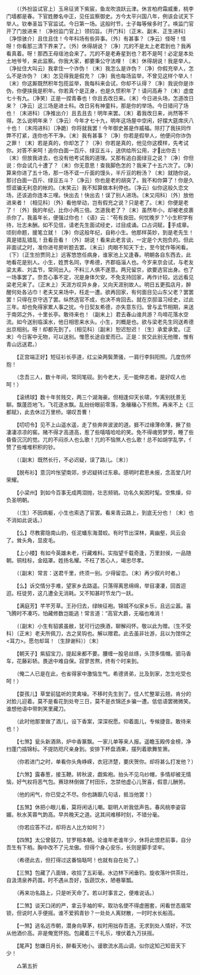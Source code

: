 <!-- { "loadSidebar": true } -->
　　（〔外扮监试官上〕玉帛征贤下紫宸，鱼龙吹浪跃云津。休言柏府霜威重，桃李门墙都是春。下官姓滕名中正，见任监察御史。方今太平兴国八年，例该会试天下举人。钦奉圣旨下官监试。今日第一场。这般时节，士子每等候多时了。唤监门官开了门放进来！〔净扮监门官上〕领钧旨。〔开门科〕〔正末、副末、正生进科〕〔净惊骇介〕且住且住！今年科场有些异事。〔外〕有甚事？〔净云〕怪呀！怪呀！你看那三清下界来了。〔外〕休得胡说？〔净〕兀的不是太上老君到也？我再看真着。呀！那西王母瑶池会来了。兀的不是老寿星到也？若不是呵！必定是本处土地爷爷，来此监察。你我大家，都要秉公守法哩！〔末〕休得胡说！我是举人。〔净扯住大叫云〕我拿住一个诈伪！〔末〕我怎么是诈伪？〔净〕你假充举人，怎么不是诈伪？〔末〕怎见得我是假充？〔净〕我也每场监举，不曾见这样个举人！〔末〕你这厮既然积年包揽监举，我每科来会试，你却不认得？〔净〕我说你是诈伪，你便挟我是积年。你若真个是正身，也是久惯积年了！请问高寿？〔末〕虚度七十有九。〔净笑〕正是一捏青春也！你且去改日来。〔末〕今日进头场，怎道改日来？〔净云〕这三场是进士科。改日另有神童科，那是你的举场。今日错问了场也！〔末进科〕〔净推出介〕且去且去！明年来罢。〔末〕着我改日来，尚然等不得。怎么说明年来？〔净云〕今年才七十九，明年这场屋中空闲，好摆大筵席庆八十也！〔末闯进科〕〔净跪〕你将就我罢！今年御史甚是作威福。除打了我扶同作弊不打紧，连你也不干净。〔末〕我有甚事？〔净〕你若是假举人，他便问你诈伪之罪！〔末〕若是真的，你却怎了？〔净〕你若是真的，他见你这模样，先考试你。对答不来呵！追你白面一百斤、绿豆五斗，送供给所公用，才出你去！〔末〕但放我进去，也没有他考试我的道理。又那有追白面绿豆之说？〔净〕你但说：你会试几十遭了？〔末〕你无意思！查我脚色怎的？我来了十五六次了。〔净〕算来你进了五十场，那一场不诓一斤面的馒头，半斤豆的粉汤？〔末〕就随你说，那讨白面一百斤、绿豆五斗？〔净云〕你也是老的胡突了。我不和你算了！你是久惯诓骗无利息的帐的。〔末笑云〕我不知算做本利停也。〔净云〕似你这般久恋文场，还该追你连本三哩。快出去！快出去！误了别人进场。〔末又闯科〕〔外〕放他进来者！〔相见科〕〔外〕看他举动，岂有假充之说？只是老了。〔末〕你便是老了！〔外〕我的年纪，比你小两三倍。怎道我老了？〔末〕虽然年小，却被老皮裹杀你了。我虽年长，便强过你也！《语》云：“苟有良田，何忧晚岁？”小生积学有待，壮志未酬。如不见信，请老先生面试经史，过目成诵。口占词赋，手成章。顷刻命题，援笔立就！〔净〕你这般年纪，自称小生。他那样英妙，到是老先生！真是错乱错乱！丑看丑看！〔外〕胡说！看来此老言谈，一定是个大抱负的。但此非面试之时，准你进号房听题去罢。〔末云〕肉眼不知天下士，至今犹作等闲看。〔下〕〔正生扮贾同上〕远客悠悠任病身，谁家池上又逢春。明朝各自东西去，此地看花是别人。小生，姓贾名同，字希德，齐郡临淄人也。今岁来京会试，与老友梁太素、刘孟节，常同出入。不料三人俱不遂意。两兄留京，欲要选官出身。也了一场事罢了。奈吾心事不定，况是身体欠安。不免支持回家，再作计较。远远看见梁老兄来了。〔正末上〕天涯方叹异乡身，又向天涯别故人。明日五更孤店月，醉醒何处各沾巾！老夫又来场中，枉走一遭。欲再回家，有何面目见山东父老？罢罢罢！只得在京守选了罢。纵然选官不成，也决不肯回去。就在京邸温习经史，过此三年。却也免得家累人事之扰。今日契友希德，亦失意东归。曾与孟节相期，来送于南郊之外，十里长亭。敢待来也！〔副末上〕君去春山谁共游？鸟啼花落水空流。如今送别临溪水，他日相思来水头。小生，刘概是也。欲与梁老先生同送希德出京相别。呀！却都先到了。〔相见科〕〔副末〕恕迟恕迟！〔生〕承爱承爱。〔正末〕今日客中无物，可以送别。惟愿长途自爱而已。正是：贫交此别无他赠，惟有青山远送君。） 

　　【正宫端正好】短征衫长亭道，红尘染两鬓萧骚，一肩行李斜阳照。几度伤怀抱！ 

　　（念吾三人，数十年间，常同笔砚。到今老大，无一能伸志者。是好叹人也呵！） 

　　【滚绣球】数十年贫贱交，两三个湖海豪。但相逢仰天长啸，乍离别抚景无聊。飘蓬匝地飞，飞花逐水飘。乱纷纷眼前零落，急穰穰心下煎熬。再来不上《三都赋》，此去休过万里桥。堪叹吾曹！ 

　　【叨叨令】见不上山遥水遥，走了些奔奔波波的道。捱不过缘薄命薄，撅了些凄凄凉凉的窖。赌不得才高道高，惹了些嘻嘻哈哈的笑。免不得魂劳梦劳，睡了些昏昏沉沉的觉。兀的不闷杀人也么歌！兀的不恼煞人也么歌！总不如胡学乱学，亻赞了些堆堆积积的钞。 

　　（〔副末〕既然长行，不必迟疑，误了路儿。〔末〕） 

　　【脱布衫】意沉吟怅望南郊，步迟疑转过东皋。感明时君恩未报，念高堂几时荣耀。 

　　【小梁州】到如今百事无成两泪抛，壮志频销。功名久矣困时髦。空焦燥，仰负圣明朝。 

　　（〔生〕不因病躯，小生也索选了官罢。看来青云路上，到底无分也！〔末〕也不消如此说话。） 

　　【么】尽教雾隐南山豹，任泥蟠东海潜蛟。有时节出深林，离幽壑，风云会了。耸头角，显皮毛。 

　　【上小楼】有如今英雄未老，行藏难料。实指望千载奇逢，万里封侯，一品随朝。铜柱标，金瓯罩。姓扬名耀。不枉了苦心人，竭忠尽孝。 

　　（〔副末〕常言：送君千里，终须一别。少得留恋。〔末〕再少叙片时者。） 

　　【么】诉交情分手难，望家乡去路遥。只落得离思绵绵，举目凄凄，回首迢迢。枉徒劳，这几遭全无消耗。又不知甚时节龙门一跃。 

　　【满庭芳】芊芊芳草。王孙归去，绿映征袍。锦城不似家乡乐，且远尘嚣。喜飞腾时不凑巧，怕藏修数岂能逃！常言道：“高官大爵，无福也难消！ 

　　（〔副末〕小生有貂裘虽敝，犹可行边换酒，聊解闷怀。敬以此为赠。〔生不受科〕〔正末〕老夫所佩刀，古之吴钩也。解以赠君。此去虽非壮游，且以为馆伴之<耳力>。愿勿却耳！〔生辞谢科〕）〔末〕 

　　【朝天子】紫貂宝刀，提起来都不要。腰缠一股皂丝绦，头顶多情帽。驷马香车，花藤彩轿。畏途中难自保。寂寥苦熬，终有个时来到。 

　　（俺二人已是在此，也省得家中激恼生气。希德贤弟，比及到家，怎生吃受也呵！） 

　　【耍孩儿】草堂前猛听的灵禽噪。不移时先生到了。佳人忙整翠云翘，肯分的对脸儿迎着。莫不是看花到处夸三日，莫不是衣锦还乡骗一遭。低低语罢微微笑。谁想他语中带刺笑里藏刀。 

　　（此时他那里做了酒儿，设下香案，深深祝愿。仰着面儿，专候捷音。敢待来也！） 

　　【七煞】瓮头新酒熟，炉中香篆飘。一家儿单等来人报。遥瞻玉殿传金榜，净扫蓬门插锦标。不提防咫尺亲身到。安排下杯盘酒果，摆列着歌舞笙箫。 

　　（你若进门之时，单看你头角峥嵘，衣冠济楚，要庆贺你。却将甚么打发他？） 

　　【六煞】露春葱，接玉鞭。转秋波，觑紫袍。抬头不见乌纱帽，多情却被无情恼，好气权将恶气包。赛琼林倒做了村田乐，怎禁他虚心儿贺喜，假意儿酬劳。 

　　（他的闲气，你已受之不尽。你也踌蹰几句话，抵当他罢！） 

　　【五煞】休把小眼儿看，莫将闲话儿嘲。聪明人听我低声告。春风桃李姿容媚，秋水芙蓉气韵高。早共晚天之道。这其间难移时刻，不错分毫。 

　　（你若应答不过，却将古人比方如何？） 

　　【四煞】太公曾鼓刀，甘罗相本朝。论谁年老谁年少，休将此恨悲前事，自分吾生有下梢。胸中改不了元龙傲。但得个身心安乐，长则是脚手坚牢。 

　　（希德此去，但打得过这番恼聒呵！也就有自在处了。） 

　　【三煞】包藏了八面锋，收拾了五彩毫。水边林下闲垂钓。旋收落叶供茶灶，自汲清泉养药苗。时不遇从吾好，饭蔬饮水，陋巷箪瓢。 

　　（再来功名路上，只是听天命了。若以时事言之，便难说话。） 

　　【二煞】谈天口闭的严，拿云手袖的牢。取功名使不得虚圈套，闲看世态眉常锁，但说时人手便摇。谁不爱鸦青钞？一处处人离财散，一时时水长船高。 

　　【一煞】逃名远市朝，潜身向草茅，权时用拙存吾道。无求到处人情好，不饮从他酒价高。非是俺宽怀抱。包藏着三千礼乐，埋伏着九万扶摇。 

　　【尾声】愁嫌日月长，醉看天地小。谩歌流水高山调，似你这知己知音天下少！ 

　　△第五折 

